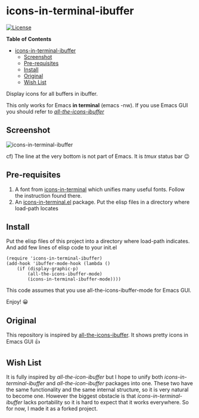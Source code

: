 # icons-in-terminal-ibuffer

[![License](http://img.shields.io/:license-gpl3-blue.svg)](LICENSE)

<!-- markdown-toc start - Don't edit this section. Run M-x markdown-toc-refresh-toc -->
**Table of Contents**

- [icons-in-terminal-ibuffer](#icons-in-terminal-ibuffer)
    - [Screenshot](#screenshot)
    - [Pre-requisites](#pre-requisites)
    - [Install](#install)
    - [Original](#original)
    - [Wish List](#wish-list)

<!-- markdown-toc end -->

Display icons for all buffers in ibuffer.

This only works for Emacs **in terminal** (emacs -nw).
If you use Emacs GUI you should refer to <a
href="https://github.com/seagle0128/all-the-icons-ibuffer">*all-the-icons-ibuffer*</a>

## Screenshot
![icons-in-terminal-ibuffer](https://user-images.githubusercontent.com/236042/80401294-0c20d780-88f7-11ea-9863-87b4b2ea2162.png)

cf) The line at the very bottom is not part of Emacs. It is *tmux* status bar 😉

## Pre-requisites

1. A font from  <a href="https://github.com/sebastiencs/icons-in-terminal">icons-in-terminal</a> which unifies many useful fonts. Follow the instruction found there.
2. An <a href="https://github.com/seagle0128/icons-in-terminal.el">icons-in-terminal.el</a> package.
  Put the elisp files in a directory where load-path locates

## Install

Put the elisp files of this project into a directory where load-path indicates. And add few lines of elisp code to your init.el


```emacs-lisp
(require 'icons-in-terminal-ibuffer)
(add-hook 'ibuffer-mode-hook (lambda ()
    (if (display-graphic-p)
        (all-the-icons-ibuffer-mode)
        (icons-in-terminal-ibuffer-mode))))
```

This code assumes that you use all-the-icons-ibuffer-mode for Emacs GUI.

Enjoy! 😀


## Original
This repository is inspired by <a
href="https://github.com/seagle0128/all-the-icons-ibuffer">all-the-icons-ibuffer</a>. It shows pretty icons in Emacs GUI 👍


## Wish List
It is fully inspired by *all-the-icon-ibuffer* but I hope to unify both *icons-in-terminal-ibuffer* and *all-the-icon-ibuffer* packages into one. These two have the same functionality and the same internal structure, so it is very natural to become one. However the biggest obstacle is that *icons-in-terminal-ibuffer* lacks portability so it is hard to expect that it works everywhere.
So for now, I made it as a forked project.
